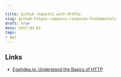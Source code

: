 ```yaml
---

title: Github requests with HttPie
slug: github-httpie-requests-response-fundamentals
draft: true
date: 2017-03-07
tags:
- api
---
```


Links
---
- [Egghdea.io: Understand the Basics of HTTP](https://egghead.io/courses/understand-the-basics-of-http)
